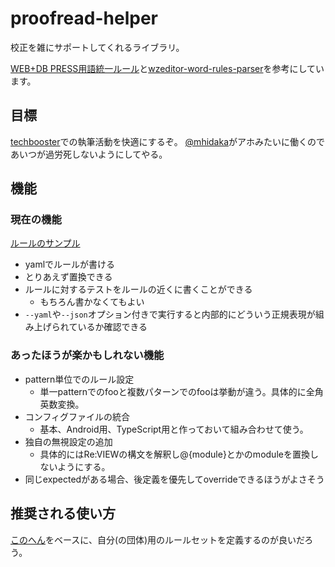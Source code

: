# proofread-helper

校正を雑にサポートしてくれるライブラリ。

[WEB+DB PRESS用語統一ルール](https://gist.github.com/inao/f55e8232e150aee918b9)と[wzeditor-word-rules-parser](https://github.com/azu/wzeditor-word-rules-parser)を参考にしています。

## 目標

[techbooster](http://techbooster.org/)での執筆活動を快適にするぞ。
[@mhidaka](https://twitter.com/mhidaka)がアホみたいに働くのであいつが過労死しないようにしてやる。

## 機能

### 現在の機能

[ルールのサンプル](https://github.com/vvakame/prh/blob/master/misc/sample.yml)

* yamlでルールが書ける
* とりあえず置換できる
* ルールに対するテストをルールの近くに書くことができる
    * もちろん書かなくてもよい
* `--yaml`や`--json`オプション付きで実行すると内部的にどういう正規表現が組み上げられているか確認できる

### あったほうが楽かもしれない機能

* pattern単位でのルール設定
    * 単一patternでのfooと複数パターンでのfooは挙動が違う。具体的に全角英数変換。
* コンフィグファイルの統合
    * 基本、Android用、TypeScript用と作っておいて組み合わせて使う。
* 独自の無視設定の追加
    * 具体的にはRe:VIEWの構文を解釈し@<list>{module}とかのmoduleを置換しないようにする。
* 同じexpectedがある場合、後定義を優先してoverrideできるほうがよさそう

## 推奨される使い方

[このへん](https://github.com/vvakame/prh/blob/master/misc/WEB%2BDB_PRESS.yml)をベースに、自分(の団体)用のルールセットを定義するのが良いだろう。
